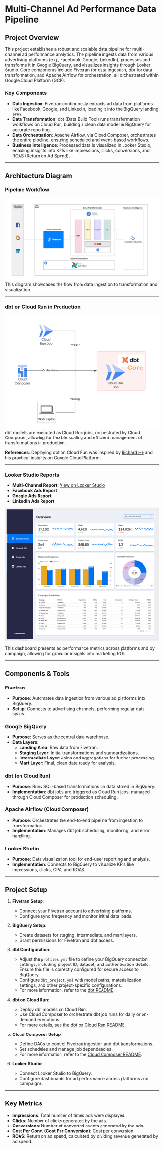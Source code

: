 # Multi-Channel Ad Performance Data Pipeline

## Project Overview

This project establishes a robust and scalable data pipeline for multi-channel ad performance analytics. The pipeline ingests data from various advertising platforms (e.g., Facebook, Google, LinkedIn), processes and transforms it in Google BigQuery, and visualizes insights through Looker Studio. Core components include Fivetran for data ingestion, dbt for data transformation, and Apache Airflow for orchestration, all orchestrated within Google Cloud Platform (GCP).

### Key Components

- **Data Ingestion**: Fivetran continuously extracts ad data from platforms like Facebook, Google, and LinkedIn, loading it into the BigQuery landing area.
- **Data Transformation**: dbt (Data Build Tool) runs transformation workflows on Cloud Run, building a clean data model in BigQuery for accurate reporting.
- **Data Orchestration**: Apache Airflow, via Cloud Composer, orchestrates the entire pipeline, ensuring scheduled and event-based workflows.
- **Business Intelligence**: Processed data is visualized in Looker Studio, enabling insights into KPIs like impressions, clicks, conversions, and ROAS (Return on Ad Spend).

---

## Architecture Diagram

### **Pipeline Workflow**
   ![Multi-Channel Ad Performance Pipeline](images/Multi-Channel%20Ad%20Performance%20Data%20Pipeline%20using%20DBT,%20Fivetran,%20BigQuery,%20Docker,%20Cloud%20Run%20and%20Cloud%20Composer.jpg)  
   This diagram showcases the flow from data ingestion to transformation and visualization.

---

### **dbt on Cloud Run in Production**
   ![dbt on Cloud Run](images/DBT%20on%20Cloud%20Run.png)  
   dbt models are executed as Cloud Run jobs, orchestrated by Cloud Composer, allowing for flexible scaling and efficient management of transformations in production.

   **References**: Deploying dbt on Cloud Run was inspired by [Richard He](https://www.youtube.com/@practicalgcp2780) and his practical insights on Google Cloud Platform.
   
---

### **Looker Studio Reports**
   - **Multi-Channel Report**: [View on Looker Studio](https://lookerstudio.google.com/reporting/a5e71242-3952-4c30-a2c5-e1d8ee3eac29)
   - **Facebook Ads Report**
   - **Google Ads Report**
   - **LinkedIn Ads Report**
   
   ![Multi-Channel Ad Performance Dashboard](images/Looker-Studio-Multi-Channel-Report.png)  

   This dashboard presents ad performance metrics across platforms and by campaign, allowing for granular insights into marketing ROI.

---

## Components & Tools

### Fivetran
- **Purpose**: Automates data ingestion from various ad platforms into BigQuery.
- **Setup**: Connects to advertising channels, performing regular data syncs.

### Google BigQuery
- **Purpose**: Serves as the central data warehouse.
- **Data Layers**:
  - **Landing Area**: Raw data from Fivetran.
  - **Staging Layer**: Initial transformations and standardizations.
  - **Intermediate Layer**: Joins and aggregations for further processing.
  - **Mart Layer**: Final, clean data ready for analysis.

### dbt (on Cloud Run)
- **Purpose**: Runs SQL-based transformations on data stored in BigQuery.
- **Implementation**: dbt jobs are triggered as Cloud Run jobs, managed through Cloud Composer for production scheduling.

### Apache Airflow (Cloud Composer)
- **Purpose**: Orchestrates the end-to-end pipeline from ingestion to transformation.
- **Implementation**: Manages dbt job scheduling, monitoring, and error handling.

### Looker Studio
- **Purpose**: Data visualization tool for end-user reporting and analysis.
- **Implementation**: Connects to BigQuery to visualize KPIs like impressions, clicks, CPA, and ROAS.

---

## Project Setup

1. **Fivetran Setup**:
   - Connect your Fivetran account to advertising platforms.
   - Configure sync frequency and monitor initial data loads.

2. **BigQuery Setup**:
   - Create datasets for staging, intermediate, and mart layers.
   - Grant permissions for Fivetran and dbt access.

3. **dbt Configuration**:
   - Adjust the `profiles.yml` file to define your BigQuery connection settings, including project ID, dataset, and authentication details. Ensure this file is correctly configured for secure access to BigQuery.
   - Configure `dbt_project.yml` with model paths, materialization settings, and other project-specific configurations.
   - For more information, refer to the [dbt README](dbt/README.md).

4. **dbt on Cloud Run**:
   - Deploy dbt models on Cloud Run.
   - Use Cloud Composer to orchestrate dbt job runs for daily or on-demand executions.
   - For more details, see the [dbt on Cloud Run README](cloudrun/README.md).

5. **Cloud Composer Setup**:
   - Define DAGs to control Fivetran ingestion and dbt transformations.
   - Set schedules and manage job dependencies.
   - For more information, refer to the [Cloud Composer README](airflow-dags/README.md).

6. **Looker Studio**:
   - Connect Looker Studio to BigQuery.
   - Configure dashboards for ad performance across platforms and campaigns.

---

## Key Metrics

- **Impressions**: Total number of times ads were displayed.
- **Clicks**: Number of clicks generated by the ads.
- **Conversions**: Number of converted events generated by the ads.
- **Cost Per Conv. (Cost Per Conversion)**: Cost per conversion.
- **ROAS**: Return on ad spend, calculated by dividing revenue generated by ad spend.
